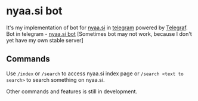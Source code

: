 # nyaa.si bot

It's my implementation of bot for [nyaa.si](https://nyaa.si) in [telegram](https://telegram.org) powered by [Telegraf](https://github.com/telegraf/telegraf).  
Bot in telegram - [nyaa.si bot](https://t.me/nyaasi_bot) \[Sometimes bot may not work, because I don't yet have my own stable server\]
## Commands
Use `/index` or `/search` to access nyaa.si index page or `/search <text to search>` to search something on nyaa.si.  

Other commands and features is still in development.